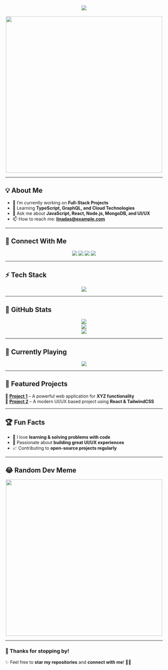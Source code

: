 <h1 align="center">
  <img src="https://readme-typing-svg.herokuapp.com?font=Fira+Code&weight=600&size=26&pause=1000&color=FF1493&center=true&vCenter=true&width=550&lines=Hi+there,+I'm+Lina+Das+👋;Full-Stack+Developer+🚀;React+|+Node.js+|+MongoDB+|+React-Native;Passionate+about+building+scalable+apps🔥">
</h1>

<p align="center">
  <img src="https://media.giphy.com/media/qgQUggAC3Pfv687qPC/giphy.gif" width="500">
</p>

---

## 💡 About Me  
- 🔭 I’m currently working on **Full-Stack Projects**  
- 🌱 Learning **TypeScript, GraphQL, and Cloud Technologies**  
- 💬 Ask me about **JavaScript, React, Node.js, MongoDB, and UI/UX**  
- 📫 How to reach me: **linadas@example.com**  

---

## 🔗 Connect With Me  
<p align="center">
  <a href="https://linkedin.com/in/linadas1"><img src="https://img.shields.io/badge/LinkedIn-%230A66C2.svg?style=for-the-badge&logo=linkedin&logoColor=white" /></a>
  <a href="https://twitter.com/your-username"><img src="https://img.shields.io/badge/Twitter-%231DA1F2.svg?style=for-the-badge&logo=twitter&logoColor=white" /></a>
  <a href="https://dev.to/yourprofile"><img src="https://img.shields.io/badge/DEV.to-%23000000.svg?style=for-the-badge&logo=devdotto&logoColor=white" /></a>
  <a href="https://yourwebsite.com"><img src="https://img.shields.io/badge/Portfolio-%23FF5722.svg?style=for-the-badge&logo=google-chrome&logoColor=white" /></a>
</p>

---

## ⚡ Tech Stack  
<p align="center">
  <img src="https://skillicons.dev/icons?i=js,ts,react,nextjs,nodejs,express,mongodb,python,django,html,css,bootstrap,tailwind,git,github,linux,figma,vscode,docker" />
</p>

---

## 🚀 GitHub Stats  
<p align="center">
  <img src="https://github-readme-stats.vercel.app/api?username=Reverylina01&show_icons=true&theme=tokyonight&count_private=true" />
  <br/>
  <img src="https://github-readme-streak-stats.herokuapp.com/?user=Reverylina01&theme=tokyonight" />
  <br/>
  <img src="https://github-readme-activity-graph.vercel.app/graph?username=Reverylina01&bg_color=1a1b27&color=6a9fb5&line=61dafb&point=ffffff&area=true" />
</p>

---

## 🎵 Currently Playing  
<p align="center">
  <img src="https://open.spotify.com/track/70fA3vjK2r6kpHrN6adr9q?si=0731675a1a064e06" />
</p>

---

## 🌟 Featured Projects  
🚀 **[Project 1](https://github.com/your-username/project-1)** – A powerful web application for **XYZ functionality**  
🎨 **[Project 2](https://github.com/your-username/project-2)** – A modern UI/UX based project using **React & TailwindCSS**  

---

## 🏆 Fun Facts  
- 🤖 I love **learning & solving problems with code**  
- 🎨 Passionate about **building great UI/UX experiences**  
- 📈 Contributing to **open-source projects regularly**  

---

## 😂 Random Dev Meme  
<p align="center">
  <img src="https://random-memer.herokuapp.com/" width="500px">
</p>

---

### 🚀 Thanks for stopping by!  
✨ Feel free to **star my repositories** and **connect with me**! 🚀🔥  
